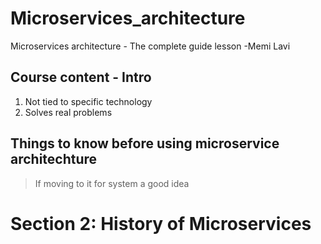 # Microservices_architecture
Microservices architecture - The complete guide lesson -Memi Lavi

## Course content - Intro
1. Not tied to specific technology
2. Solves real problems


## Things to know before using microservice architechture
> If moving to it for system a good idea
>

# Section 2: History of Microservices
##
